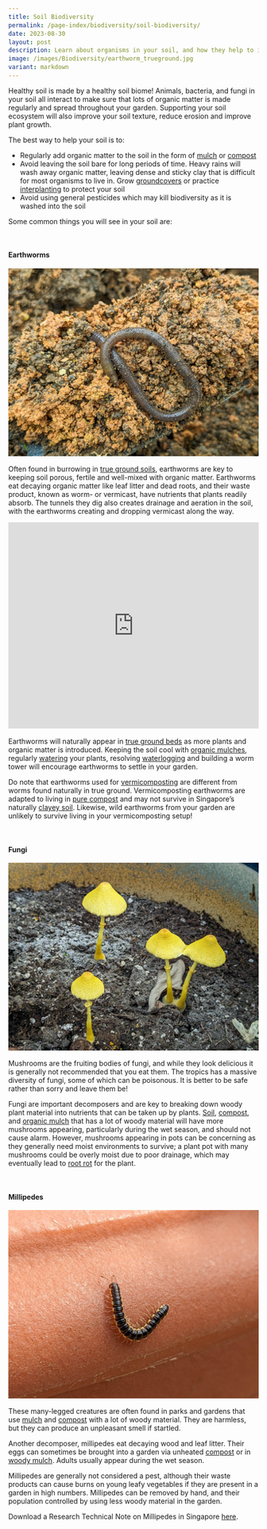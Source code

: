 ```yaml
---
title: Soil Biodiversity
permalink: /page-index/biodiversity/soil-biodiversity/
date: 2023-08-30
layout: post
description: Learn about organisms in your soil, and how they help to improve it.
image: /images/Biodiversity/earthworm_trueground.jpg
variant: markdown
---
```

<section>
	<p>Healthy soil is made by a healthy soil biome! Animals, bacteria, and fungi in your soil all interact to make sure that lots of organic matter is made regularly and spread throughout your garden. Supporting your soil ecosystem will also improve your soil texture, reduce erosion and improve plant growth.</p>
	<p>The best way to help your soil is to:</p>
	<ul>
		<li>Regularly add organic matter to the soil in the form of <a href="/page-index/horticulture-techniques/mulching/">mulch</a> or <a href="/page-index/horticulture-techniques/composting/">compost</a></li>
		<li>Avoid leaving the soil bare for long periods of time. Heavy rains will wash away organic matter, leaving dense and sticky clay that is difficult for most organisms to live in. Grow <a href="/page-index/horticulture-techniques/companion-planting/">groundcovers</a> or practice <a href="/page-index/horticulture-techniques/plant-spacing/">interplanting</a> to protect your soil</li>
		<li>Avoid using general pesticides which may kill biodiversity as it is washed into the soil</li>
	</ul>
	<p>Some common things you will see in your soil are:</p>
	<br>
</section>

<section>
	<h4>Earthworms</h4>
	<img title="An earthworm found in true ground. Photo by Jacqueline Chua." src="/images/Biodiversity/earthworm_trueground.jpg">
	<p>Often found in burrowing in <a href="/page-index/horticulture-techniques/true-ground/">true ground soils</a>, earthworms are key to keeping soil porous, fertile and well-mixed with organic matter. Earthworms eat decaying organic matter like leaf litter and dead roots, and their waste product, known as worm- or vermicast, have nutrients that plants readily absorb. The tunnels they dig also creates drainage and aeration in the soil, with the earthworms creating and dropping vermicast along the way.</p>
	<iframe allowfullscreen="" allow="accelerometer; autoplay; clipboard-write; encrypted-media; gyroscope; picture-in-picture; web-share" frameborder="0" title="YouTube video player" src="https://www.youtube.com/embed/stVtUD6rcWk?si=MAgFIZPDpfFI-p5p" height="415" width="100%"></iframe><br>
	<p>Earthworms will naturally appear in <a href="/page-index/horticulture-techniques/true-ground/">true ground beds</a> as more plants and organic matter is introduced. Keeping the soil cool with <a href="/page-index/horticulture-techniques/mulching/">organic mulches</a>, regularly <a href="/page-index/horticulture-techniques/watering/">watering</a> your plants, resolving <a href="/page-index/plant-problems/waterlogging/">waterlogging</a> and building a worm tower will encourage earthworms to settle in your garden.</p>
	<p>Do note that earthworms used for <a href="/page-index/horticulture-techniques/composting/">vermicomposting</a> are different from worms found naturally in true ground. Vermicomposting earthworms are adapted to living in <a href="/page-index/horticulture-techniques/composting/">pure compost</a> and may not survive in Singapore’s naturally <a href="/page-index/horticulture-techniques/soil/">clayey soil</a>. Likewise, wild earthworms from your garden are unlikely to survive living in your vermicomposting setup!</p>
	<br>
</section>

<section>
	<h4>Fungi</h4>
	<img title="Fruiting bodies of fungi. Photo by Jacqueline Chua." src="/images/Biodiversity/Fungi_JacquelineChua.jpg">
	<p>Mushrooms are the fruiting bodies of fungi, and while they look delicious it is generally not recommended that you eat them. The tropics has a massive diversity of fungi, some of which can be poisonous. It is better to be safe rather than sorry and leave them be!</p>
	<p>Fungi are important decomposers and are key to breaking down woody plant material into nutrients that can be taken up by plants. <a href="/page-index/horticulture-techniques/soil/">Soil</a>, <a href="/page-index/horticulture-techniques/composting/">compost</a>, and <a href="/page-index/horticulture-techniques/mulching/">organic mulch</a> that has a lot of woody material will have more mushrooms appearing, particularly during the wet season, and should not cause alarm. However, mushrooms appearing in pots can be concerning as they generally need moist environments to survive; a plant pot with many mushrooms could be overly moist due to poor drainage, which may eventually lead to <a href="/page-index/plant-problems/root-rot/">root rot</a> for the plant.</p>
	<br>
</section>

<section>
	<h4>Millipedes</h4>
		<img title="A millipede on a plant pot. Photo by Jacqueline Chua." src="/images/Biodiversity/millipede_3_jacquelinechua.jpg">
	<p>These many-legged creatures are often found in parks and gardens that use <a href="/page-index/horticulture-techniques/mulching/">mulch</a> and <a href="/page-index/horticulture-techniques/composting/">compost</a> with a lot of woody material. They are harmless, but they can produce an unpleasant smell if startled.</p>
	<p>Another decomposer, millipedes eat decaying wood and leaf litter. Their eggs can sometimes be brought into a garden via unheated <a href="/page-index/horticulture-techniques/composting/">compost</a> or in <a href="/page-index/horticulture-techniques/mulching/">woody mulch</a>. Adults usually appear during the wet season.</p>
	<p>Millipedes are generally not considered a pest, although their waste products can cause burns on young leafy vegetables if they are present in a garden in high numbers. Millipedes can be removed by hand, and their population controlled by using less woody material in the garden.</p>
	<p>Download a Research Technical Note on Millipedes in Singapore <a href="https://www.nparks.gov.sg/-/media/cuge/pdf/rtn-11-2012---urban-millipedes-in-singapore.ashx">here</a>.</p>
	<br>
</section>